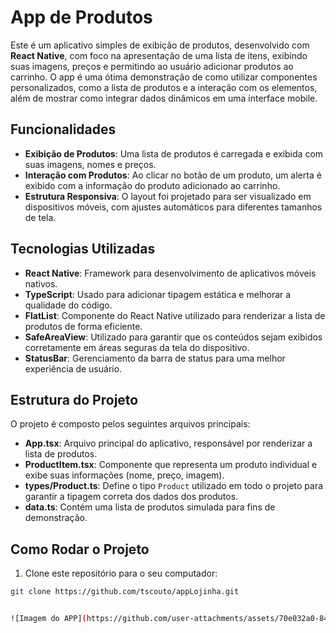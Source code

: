 # App de Produtos

Este é um aplicativo simples de exibição de produtos, desenvolvido com **React Native**, com foco na apresentação de uma lista de itens, exibindo suas imagens, preços e permitindo ao usuário adicionar produtos ao carrinho. O app é uma ótima demonstração de como utilizar componentes personalizados, como a lista de produtos e a interação com os elementos, além de mostrar como integrar dados dinâmicos em uma interface mobile.

## Funcionalidades

- **Exibição de Produtos**: Uma lista de produtos é carregada e exibida com suas imagens, nomes e preços.
- **Interação com Produtos**: Ao clicar no botão de um produto, um alerta é exibido com a informação do produto adicionado ao carrinho.
- **Estrutura Responsiva**: O layout foi projetado para ser visualizado em dispositivos móveis, com ajustes automáticos para diferentes tamanhos de tela.

## Tecnologias Utilizadas

- **React Native**: Framework para desenvolvimento de aplicativos móveis nativos.
- **TypeScript**: Usado para adicionar tipagem estática e melhorar a qualidade do código.
- **FlatList**: Componente do React Native utilizado para renderizar a lista de produtos de forma eficiente.
- **SafeAreaView**: Utilizado para garantir que os conteúdos sejam exibidos corretamente em áreas seguras da tela do dispositivo.
- **StatusBar**: Gerenciamento da barra de status para uma melhor experiência de usuário.

## Estrutura do Projeto

O projeto é composto pelos seguintes arquivos principais:

- **App.tsx**: Arquivo principal do aplicativo, responsável por renderizar a lista de produtos.
- **ProductItem.tsx**: Componente que representa um produto individual e exibe suas informações (nome, preço, imagem).
- **types/Product.ts**: Define o tipo `Product` utilizado em todo o projeto para garantir a tipagem correta dos dados dos produtos.
- **data.ts**: Contém uma lista de produtos simulada para fins de demonstração.

## Como Rodar o Projeto

1. Clone este repositório para o seu computador:

```bash
git clone https://github.com/tscouto/appLojinha.git


![Imagem do APP](https://github.com/user-attachments/assets/70e032a0-849c-4368-b52a-38173100ddcf)

